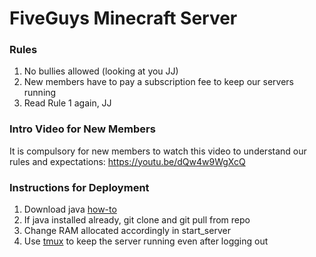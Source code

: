 # FiveGuys Minecraft Server

### Rules
1. No bullies allowed (looking at you JJ)
2. New members have to pay a subscription fee to keep our servers running
3. Read Rule 1 again, JJ

### Intro Video for New Members
It is compulsory for new members to watch this video to understand our rules and expectations: https://youtu.be/dQw4w9WgXcQ

### Instructions for Deployment

1. Download java [how-to](https://www.linuxcapable.com/how-to-install-java-17-lts-jdk-17-on-ubuntu-20-04/)
2. If java installed already, git clone and git pull from repo
3. Change RAM allocated accordingly in start_server
4. Use [tmux](https://askubuntu.com/questions/8653/how-to-keep-processes-running-after-ending-ssh-session) to keep the server running even after logging out 
